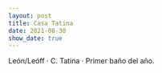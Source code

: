 ```yaml
---
layout: post
title: Casa Tatina
date: 2021-08-30
show_date: true
---
```

León/Leóff · C. Tatina · Primer baño del año.